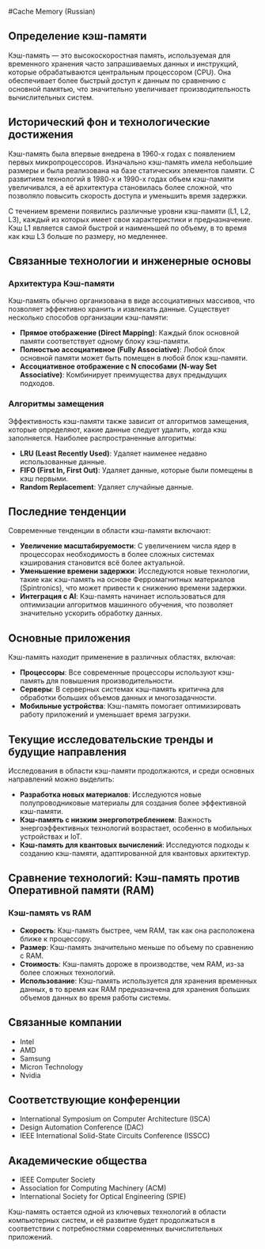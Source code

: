 #Cache Memory (Russian)

## Определение кэш-памяти

Кэш-память — это высокоскоростная память, используемая для временного хранения часто запрашиваемых данных и инструкций, которые обрабатываются центральным процессором (CPU). Она обеспечивает более быстрый доступ к данным по сравнению с основной памятью, что значительно увеличивает производительность вычислительных систем.

## Исторический фон и технологические достижения

Кэш-память была впервые внедрена в 1960-х годах с появлением первых микропроцессоров. Изначально кэш-память имела небольшие размеры и была реализована на базе статических элементов памяти. С развитием технологий в 1980-х и 1990-х годах объем кэш-памяти увеличивался, а её архитектура становилась более сложной, что позволяло повысить скорость доступа и уменьшить время задержки.

С течением времени появились различные уровни кэш-памяти (L1, L2, L3), каждый из которых имеет свои характеристики и предназначение. Кэш L1 является самой быстрой и наименьшей по объему, в то время как кэш L3 больше по размеру, но медленнее.

## Связанные технологии и инженерные основы

### Архитектура Кэш-памяти

Кэш-память обычно организована в виде ассоциативных массивов, что позволяет эффективно хранить и извлекать данные. Существует несколько способов организации кэш-памяти:

- **Прямое отображение (Direct Mapping)**: Каждый блок основной памяти соответствует одному блоку кэш-памяти.
- **Полностью ассоциативное (Fully Associative)**: Любой блок основной памяти может быть помещен в любой блок кэш-памяти.
- **Ассоциативное отображение с N способами (N-way Set Associative)**: Комбинирует преимущества двух предыдущих подходов.

### Алгоритмы замещения

Эффективность кэш-памяти также зависит от алгоритмов замещения, которые определяют, какие данные следует удалить, когда кэш заполняется. Наиболее распространенные алгоритмы:

- **LRU (Least Recently Used)**: Удаляет наименее недавно использованные данные.
- **FIFO (First In, First Out)**: Удаляет данные, которые были помещены в кэш первыми.
- **Random Replacement**: Удаляет случайные данные.

## Последние тенденции

Современные тенденции в области кэш-памяти включают:

- **Увеличение масштабируемости**: С увеличением числа ядер в процессорах необходимость в более сложных системах кэширования становится всё более актуальной.
- **Уменьшение времени задержки**: Исследуются новые технологии, такие как кэш-память на основе Ферромагнитных материалов (Spintronics), что может привести к снижению времени задержки.
- **Интеграция с AI**: Кэш-память начинает использоваться для оптимизации алгоритмов машинного обучения, что позволяет значительно ускорить обработку данных.

## Основные приложения

Кэш-память находит применение в различных областях, включая:

- **Процессоры**: Все современные процессоры используют кэш-память для повышения производительности.
- **Серверы**: В серверных системах кэш-память критична для обработки больших объемов данных и многозадачности.
- **Мобильные устройства**: Кэш-память помогает оптимизировать работу приложений и уменьшает время загрузки.

## Текущие исследовательские тренды и будущие направления

Исследования в области кэш-памяти продолжаются, и среди основных направлений можно выделить:

- **Разработка новых материалов**: Исследуются новые полупроводниковые материалы для создания более эффективной кэш-памяти.
- **Кэш-память с низким энергопотреблением**: Важность энергоэффективных технологий возрастает, особенно в мобильных устройствах и IoT.
- **Кэш-память для квантовых вычислений**: Исследуются подходы к созданию кэш-памяти, адаптированной для квантовых архитектур.

## Сравнение технологий: Кэш-память против Оперативной памяти (RAM)

### Кэш-память vs RAM

- **Скорость**: Кэш-память быстрее, чем RAM, так как она расположена ближе к процессору.
- **Размер**: Кэш-память значительно меньше по объему по сравнению с RAM.
- **Стоимость**: Кэш-память дороже в производстве, чем RAM, из-за более сложных технологий.
- **Использование**: Кэш-память используется для хранения временных данных, в то время как RAM предназначена для хранения больших объемов данных во время работы системы.

## Связанные компании

- Intel
- AMD
- Samsung
- Micron Technology
- Nvidia

## Соответствующие конференции

- International Symposium on Computer Architecture (ISCA)
- Design Automation Conference (DAC)
- IEEE International Solid-State Circuits Conference (ISSCC)

## Академические общества

- IEEE Computer Society
- Association for Computing Machinery (ACM)
- International Society for Optical Engineering (SPIE)

Кэш-память остается одной из ключевых технологий в области компьютерных систем, и её развитие будет продолжаться в соответствии с потребностями современных вычислительных приложений.